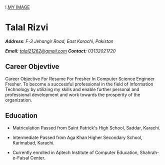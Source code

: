!.[MY IMAGE](https://www.google.com/url?sa=i&url=https%3A%2F%2Ftoppng.com%2Fapp-icon-set-login-icon-comments-avatar-icon-PNG-free-PNG-Images_126250&psig=AOvVaw3GN-3n1BaDmt_d7hqrEvhs&ust=1600955288912000&source=images&cd=vfe&ved=0CAIQjRxqFwoTCPjsl5eo_-sCFQAAAAAdAAAAABAD)
# Talal Rizvi

***Address**: F-3 Jehangir Road, East Karachi, Pakistan*

***Email:** talal21262@gmail.com **Contact:** 03132021720*

## Career Objevtive

Career Objective For Resume For Fresher In Computer Science Engineer Fresher. To become a successful professional in the field of Information Technology by utilizing my skills and enable further personal and professional development and work towards the prosperity of the organization.

## Education 

- Matriculation Passed from Saint Patrick's High School, Saddar, Karachi.

- Intermediate Passed from Aga Khan Higher Secondary School, Karimabad, Karachi.

- Currently enrolled in Aptech Institute of Computer Education, Shahrah-e-Faisal Center.


